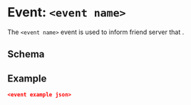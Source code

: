 # Event: `<event name>`

The `<event name>` event is used to inform friend server that <something has happened>.

## Schema

<event schema description>

## Example

```json
<event example json>
```